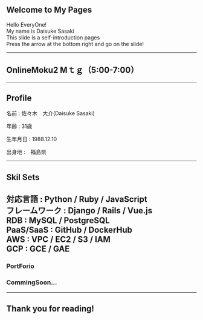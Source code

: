 ## Welcome to My Pages
Hello EveryOne!<br>
My name is Daisuke Sasaki<br>
This slide is a self-introduction pages<br>
Press the arrow at the bottom right and go on the slide!

---

## OnlineMoku2 Mｔｇ（5:00-7:00）


---

## Profile
<p>名前 : 佐々木　大介(Daisuke Sasaki)</p>
<p>年齢 : 31歳</p>
<p>生年月日 : 1988.12.10</p>
<p>出身地 :　福島県</p>

---
## Skil Sets
対応言語 : Python / Ruby / JavaScript<br>
フレームワーク : Django / Rails / Vue.js<br>
RDB : MySQL / PostgreSQL<br>
PaaS/SaaS : GitHub / DockerHub<br>
AWS : VPC / EC2 / S3 / IAM<br>
GCP : GCE / GAE
---
### PortForio

### CommingSoon...

---
## Thank you for reading!
